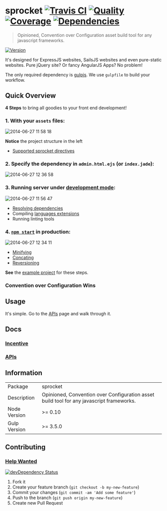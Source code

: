 # sprocket [![Travis CI][travis-image]][travis-url] [![Quality][codeclimate-image]][codeclimate-url] [![Coverage][coveralls-image]][coveralls-url] [![Dependencies][gemnasium-image]][gemnasium-url]
> Opinioned, Convention over Configuration asset build tool for any javascript frameworks.

[![Version][npm-image]][npm-url]

It's designed for ExpressJS websites, SailsJS websites and even pure-static websites. Pure jQuery site? Or fancy AngularJS Apps? No problem!

The only required dependency is [gulpjs](http://gulpjs.com/). We use `gulpfile` to build your workflow.


## Quick Overview

**4 Steps** to bring all goodies to your front end development!

### 1. With your `assets` files:

![2014-06-27 11 58 18](https://cloud.githubusercontent.com/assets/922234/3414301/ffd91a9c-fe13-11e3-9132-cf6d08db0563.png)

**Notice** the project structure in the left

* [Supported sprocket directives](https://github.com/tomchentw/sprocket/blob/master/docs/directives.md)

### 2. Specify the dependency in `admin.html.ejs` (or `index.jade`):

![2014-06-27 12 36 58](https://cloud.githubusercontent.com/assets/922234/3401420/3aa3df1e-fd50-11e3-9edf-97f853a22d23.png)

### 3. Running server under [development mode](https://github.com/tomchentw/sprocket/tree/master/examples#under-development):

![2014-06-27 11 56 47](https://cloud.githubusercontent.com/assets/922234/3414300/ffb905ea-fe13-11e3-885b-22f3876ffe0e.png)

* [Resolving dependencies](https://github.com/tomchentw/sprocket/blob/master/docs/dependency_management.md)
* Compiling [languages extensions](https://github.com/tomchentw/sprocket/blob/master/docs/language_extensions.md)
* Running linting tools

### 4. [`npm start`](https://github.com/tomchentw/sprocket/tree/master/examples#in-production) in production:

![2014-06-27 12 34 11](https://cloud.githubusercontent.com/assets/922234/3401425/3de9f6e0-fd50-11e3-8452-f6661c556eed.png)

* [Minifying](https://github.com/tomchentw/sprocket/blob/master/docs/seamless_integration.md#minification)
* [Concating](https://github.com/tomchentw/sprocket/blob/master/docs/seamless_integration.md#concation)
* [Reversioning](https://github.com/tomchentw/sprocket/blob/master/docs/seamless_integration.md#versioning-and-renaming)

**See** the [example project](https://github.com/tomchentw/sprocket/blob/master/examples) for these steps.

### Convention over Configuration Wins


## Usage


It's simple. Go to the [APIs](https://github.com/tomchentw/sprocket/blob/master/docs/apis/index.md) page and walk through it.


## Docs

### [Incentive](https://github.com/tomchentw/sprocket/blob/master/docs/incentive.md)

### [APIs](https://github.com/tomchentw/sprocket/blob/master/docs/apis/index.md)


## Information

<table>
<tr> 
<td>Package</td><td>sprocket</td>
</tr>
<tr>
<td>Description</td>
<td>Opinioned, Convention over Configuration asset build tool for any javascript frameworks.</td>
</tr>
<tr>
<td>Node Version</td>
<td>>= 0.10</td>
</tr>
<tr>
<td>Gulp Version</td>
<td>>= 3.5.0</td>
</tr>
</table>


## Contributing

### [Help Wanted](https://github.com/tomchentw/sprocket/issues?labels=help+wanted&page=1&state=open)


[![devDependency Status][david-dm-image]][david-dm-url]

1. Fork it
2. Create your feature branch (`git checkout -b my-new-feature`)
3. Commit your changes (`git commit -am 'Add some feature'`)
4. Push to the branch (`git push origin my-new-feature`)
5. Create new Pull Request


[npm-image]: https://img.shields.io/npm/v/sprocket.svg
[npm-url]: https://www.npmjs.org/package/sprocket

[travis-image]: https://travis-ci.org/tomchentw/sprocket.svg?branch=master
[travis-url]: https://travis-ci.org/tomchentw/sprocket
[codeclimate-image]: https://img.shields.io/codeclimate/github/tomchentw/sprocket.svg
[codeclimate-url]: https://codeclimate.com/github/tomchentw/sprocket
[coveralls-image]: https://img.shields.io/coveralls/tomchentw/sprocket.svg
[coveralls-url]: https://coveralls.io/r/tomchentw/sprocket
[gemnasium-image]: https://gemnasium.com/tomchentw/sprocket.svg
[gemnasium-url]: https://gemnasium.com/tomchentw/sprocket
[david-dm-image]: https://david-dm.org/tomchentw/sprocket/dev-status.svg?theme=shields.io
[david-dm-url]: https://david-dm.org/tomchentw/sprocket#info=devDependencies
